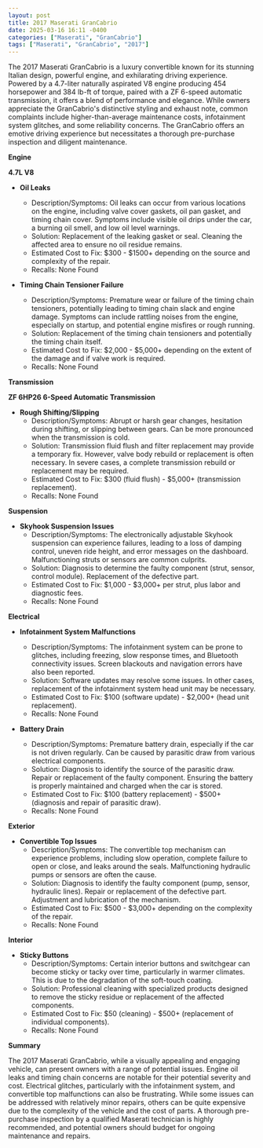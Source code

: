 ```yaml
---
layout: post
title: 2017 Maserati GranCabrio
date: 2025-03-16 16:11 -0400
categories: ["Maserati", "GranCabrio"]
tags: ["Maserati", "GranCabrio", "2017"]
---
```

The 2017 Maserati GranCabrio is a luxury convertible known for its stunning Italian design, powerful engine, and exhilarating driving experience. Powered by a 4.7-liter naturally aspirated V8 engine producing 454 horsepower and 384 lb-ft of torque, paired with a ZF 6-speed automatic transmission, it offers a blend of performance and elegance. While owners appreciate the GranCabrio's distinctive styling and exhaust note, common complaints include higher-than-average maintenance costs, infotainment system glitches, and some reliability concerns. The GranCabrio offers an emotive driving experience but necessitates a thorough pre-purchase inspection and diligent maintenance.

**Engine**

**4.7L V8**

*   **Oil Leaks**
    *   Description/Symptoms: Oil leaks can occur from various locations on the engine, including valve cover gaskets, oil pan gasket, and timing chain cover. Symptoms include visible oil drips under the car, a burning oil smell, and low oil level warnings.
    *   Solution: Replacement of the leaking gasket or seal. Cleaning the affected area to ensure no oil residue remains.
    *   Estimated Cost to Fix: $300 - $1500+ depending on the source and complexity of the repair.
    *   Recalls: None Found

*   **Timing Chain Tensioner Failure**
    *   Description/Symptoms: Premature wear or failure of the timing chain tensioners, potentially leading to timing chain slack and engine damage. Symptoms can include rattling noises from the engine, especially on startup, and potential engine misfires or rough running.
    *   Solution: Replacement of the timing chain tensioners and potentially the timing chain itself.
    *   Estimated Cost to Fix: $2,000 - $5,000+ depending on the extent of the damage and if valve work is required.
    *   Recalls: None Found

**Transmission**

**ZF 6HP26 6-Speed Automatic Transmission**

*   **Rough Shifting/Slipping**
    *   Description/Symptoms: Abrupt or harsh gear changes, hesitation during shifting, or slipping between gears. Can be more pronounced when the transmission is cold.
    *   Solution: Transmission fluid flush and filter replacement may provide a temporary fix. However, valve body rebuild or replacement is often necessary. In severe cases, a complete transmission rebuild or replacement may be required.
    *   Estimated Cost to Fix: $300 (fluid flush) - $5,000+ (transmission replacement).
    *   Recalls: None Found

**Suspension**

*   **Skyhook Suspension Issues**
    *   Description/Symptoms: The electronically adjustable Skyhook suspension can experience failures, leading to a loss of damping control, uneven ride height, and error messages on the dashboard. Malfunctioning struts or sensors are common culprits.
    *   Solution: Diagnosis to determine the faulty component (strut, sensor, control module). Replacement of the defective part.
    *   Estimated Cost to Fix: $1,000 - $3,000+ per strut, plus labor and diagnostic fees.
    *   Recalls: None Found

**Electrical**

*   **Infotainment System Malfunctions**
    *   Description/Symptoms: The infotainment system can be prone to glitches, including freezing, slow response times, and Bluetooth connectivity issues. Screen blackouts and navigation errors have also been reported.
    *   Solution: Software updates may resolve some issues. In other cases, replacement of the infotainment system head unit may be necessary.
    *   Estimated Cost to Fix: $100 (software update) - $2,000+ (head unit replacement).
    *   Recalls: None Found

*   **Battery Drain**
    *   Description/Symptoms: Premature battery drain, especially if the car is not driven regularly. Can be caused by parasitic draw from various electrical components.
    *   Solution: Diagnosis to identify the source of the parasitic draw. Repair or replacement of the faulty component. Ensuring the battery is properly maintained and charged when the car is stored.
    *   Estimated Cost to Fix: $100 (battery replacement) - $500+ (diagnosis and repair of parasitic draw).
    *   Recalls: None Found

**Exterior**

*   **Convertible Top Issues**
    *   Description/Symptoms: The convertible top mechanism can experience problems, including slow operation, complete failure to open or close, and leaks around the seals. Malfunctioning hydraulic pumps or sensors are often the cause.
    *   Solution: Diagnosis to identify the faulty component (pump, sensor, hydraulic lines). Repair or replacement of the defective part. Adjustment and lubrication of the mechanism.
    *   Estimated Cost to Fix: $500 - $3,000+ depending on the complexity of the repair.
    *   Recalls: None Found

**Interior**

*   **Sticky Buttons**
    * Description/Symptoms: Certain interior buttons and switchgear can become sticky or tacky over time, particularly in warmer climates. This is due to the degradation of the soft-touch coating.
    * Solution: Professional cleaning with specialized products designed to remove the sticky residue or replacement of the affected components.
    * Estimated Cost to Fix: $50 (cleaning) - $500+ (replacement of individual components).
    * Recalls: None Found

**Summary**

The 2017 Maserati GranCabrio, while a visually appealing and engaging vehicle, can present owners with a range of potential issues. Engine oil leaks and timing chain concerns are notable for their potential severity and cost. Electrical glitches, particularly with the infotainment system, and convertible top malfunctions can also be frustrating. While some issues can be addressed with relatively minor repairs, others can be quite expensive due to the complexity of the vehicle and the cost of parts. A thorough pre-purchase inspection by a qualified Maserati technician is highly recommended, and potential owners should budget for ongoing maintenance and repairs.

